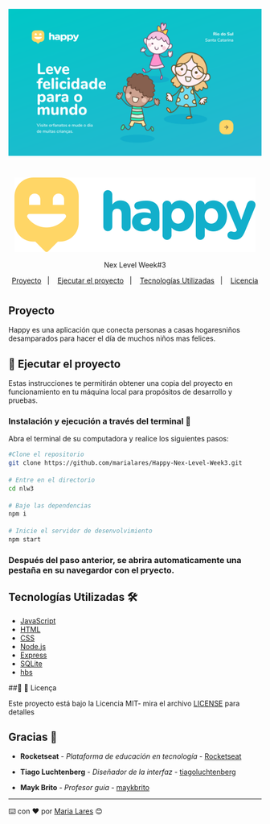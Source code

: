 
<p align="center">
  <img src="public/images/layout.svg">
</p>

# <p align="center"> 
<p align="center">
  <img src="public/images/logo-readme.svg">
</p>
<p align="center">
Nex Level Week#3</p>



<p align="center">
  <a href="#-proyecto">Proyecto</a>&nbsp;&nbsp;&nbsp;|&nbsp;&nbsp;&nbsp;
  <a href="#-ejecutar-el-proyecto">Ejecutar el proyecto</a>&nbsp;&nbsp;&nbsp;|&nbsp;&nbsp;&nbsp;
  <a href="#-tecnologías-utilizadas">Tecnologías Utilizadas</a>&nbsp;&nbsp;&nbsp;|&nbsp;&nbsp;&nbsp;
  <a href="#memo-licencia">Licencia</a>
</p>

#


## Proyecto
Happy es una aplicación que conecta personas a casas hogaresniños desamparados para hacer el día de muchos niños mas felices.

## 🚀 Ejecutar el proyecto

Estas instrucciones te permitirán obtener una copia del proyecto en funcionamiento en tu máquina local para propósitos de desarrollo y pruebas.

### Instalación y ejecución a través del terminal 🔧

Abra el terminal de su computadora y realice los siguientes pasos:


```bash
#Clone el repositorio
git clone https://github.com/marialares/Happy-Nex-Level-Week3.git

# Entre en el directorio
cd nlw3

# Baje las dependencias
npm i

# Inicie el servidor de desenvolvimiento
npm start
```

### Después del paso anterior, se abrira automaticamente una pestaña en su navegardor con el pryecto.


## Tecnologías Utilizadas 🛠️

* [JavaScript](https://www.javascript.com/)
* [HTML](https://www.w3schools.com/html/)
* [CSS](https://www.w3.org/Style/CSS/Overview.en.html)
* [Node.js](https://nodejs.org/en/)
* [Express](https://expressjs.com/)
* [SQLite](https://www.sqlite.org/index.html)
* [hbs](https://www.npmjs.com/package/hbs)

##📄 :memo: Licença

Este proyecto está bajo la Licencia MIT- mira el archivo [LICENSE](LICENSE.md) para detalles

## Gracias 🎁

* **Rocketseat** - *Plataforma de educación en tecnología* - [Rocketseat](https://github.com/rocketseat)

* **Tiago Luchtenberg** - *Diseñador de la interfaz* - [tiagoluchtenberg](https://www.instagram.com/tiagoluchtenberg/)

* **Mayk Brito** - *Profesor guía* - [maykbrito](https://github.com/maykbrito)

---
⌨️ con ❤️ por [Maria Lares](www.linkedin.com/in/maria-lares) 😊